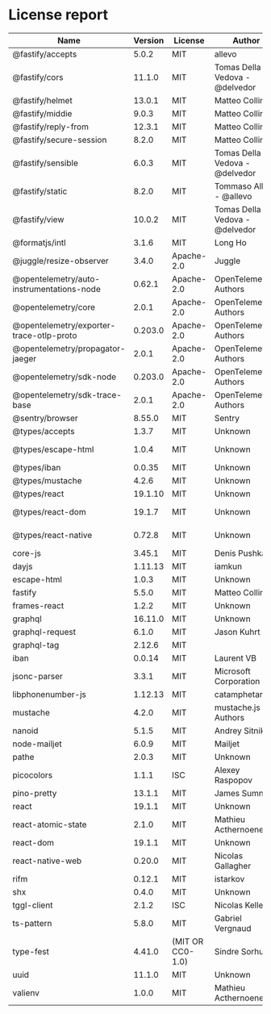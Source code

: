 # License report

| Name                                      | Version | License          | Author                         | Homepage                                                                                                        |
| ----------------------------------------- | ------- | ---------------- | ------------------------------ | --------------------------------------------------------------------------------------------------------------- |
| @fastify/accepts                          | 5.0.2   | MIT              | allevo                         | https://github.com/fastify/fastify-accepts#readme                                                               |
| @fastify/cors                             | 11.1.0  | MIT              | Tomas Della Vedova - @delvedor | https://github.com/fastify/fastify-cors#readme                                                                  |
| @fastify/helmet                           | 13.0.1  | MIT              | Matteo Collina                 | https://github.com/fastify/fastify-helmet#readme                                                                |
| @fastify/middie                           | 9.0.3   | MIT              | Matteo Collina                 | https://github.com/fastify/middie#readme                                                                        |
| @fastify/reply-from                       | 12.3.1  | MIT              | Matteo Collina                 | https://github.com/fastify/fastify-reply-from#readme                                                            |
| @fastify/secure-session                   | 8.2.0   | MIT              | Matteo Collina                 | https://github.com/fastify/fastify-secure-session#readme                                                        |
| @fastify/sensible                         | 6.0.3   | MIT              | Tomas Della Vedova - @delvedor | https://github.com/fastify/fastify-sensible#readme                                                              |
| @fastify/static                           | 8.2.0   | MIT              | Tommaso Allevi - @allevo       | https://github.com/fastify/fastify-static                                                                       |
| @fastify/view                             | 10.0.2  | MIT              | Tomas Della Vedova - @delvedor | https://github.com/fastify/point-of-view#readme                                                                 |
| @formatjs/intl                            | 3.1.6   | MIT              | Long Ho                        | https://formatjs.github.io                                                                                      |
| @juggle/resize-observer                   | 3.4.0   | Apache-2.0       | Juggle                         | https://juggle.studio/resize-observer/                                                                          |
| @opentelemetry/auto-instrumentations-node | 0.62.1  | Apache-2.0       | OpenTelemetry Authors          | https://github.com/open-telemetry/opentelemetry-js-contrib/tree/main/packages/auto-instrumentations-node#readme |
| @opentelemetry/core                       | 2.0.1   | Apache-2.0       | OpenTelemetry Authors          | https://github.com/open-telemetry/opentelemetry-js/tree/main/packages/opentelemetry-core                        |
| @opentelemetry/exporter-trace-otlp-proto  | 0.203.0 | Apache-2.0       | OpenTelemetry Authors          | https://github.com/open-telemetry/opentelemetry-js/tree/main/experimental/packages/exporter-trace-otlp-proto    |
| @opentelemetry/propagator-jaeger          | 2.0.1   | Apache-2.0       | OpenTelemetry Authors          | https://github.com/open-telemetry/opentelemetry-js/tree/main/packages/opentelemetry-propagator-jaeger           |
| @opentelemetry/sdk-node                   | 0.203.0 | Apache-2.0       | OpenTelemetry Authors          | https://github.com/open-telemetry/opentelemetry-js/tree/main/experimental/packages/opentelemetry-sdk-node       |
| @opentelemetry/sdk-trace-base             | 2.0.1   | Apache-2.0       | OpenTelemetry Authors          | https://github.com/open-telemetry/opentelemetry-js/tree/main/packages/opentelemetry-sdk-trace-base              |
| @sentry/browser                           | 8.55.0  | MIT              | Sentry                         | https://github.com/getsentry/sentry-javascript/tree/master/packages/browser                                     |
| @types/accepts                            | 1.3.7   | MIT              | Unknown                        | https://github.com/DefinitelyTyped/DefinitelyTyped/tree/master/types/accepts                                    |
| @types/escape-html                        | 1.0.4   | MIT              | Unknown                        | https://github.com/DefinitelyTyped/DefinitelyTyped/tree/master/types/escape-html                                |
| @types/iban                               | 0.0.35  | MIT              | Unknown                        | https://github.com/DefinitelyTyped/DefinitelyTyped/tree/master/types/iban                                       |
| @types/mustache                           | 4.2.6   | MIT              | Unknown                        | https://github.com/DefinitelyTyped/DefinitelyTyped/tree/master/types/mustache                                   |
| @types/react                              | 19.1.10 | MIT              | Unknown                        | https://github.com/DefinitelyTyped/DefinitelyTyped/tree/master/types/react                                      |
| @types/react-dom                          | 19.1.7  | MIT              | Unknown                        | https://github.com/DefinitelyTyped/DefinitelyTyped/tree/master/types/react-dom                                  |
| @types/react-native                       | 0.72.8  | MIT              | Unknown                        | https://github.com/DefinitelyTyped/DefinitelyTyped/tree/master/types/react-native                               |
| core-js                                   | 3.45.1  | MIT              | Denis Pushkarev                | https://github.com/zloirock/core-js#readme                                                                      |
| dayjs                                     | 1.11.13 | MIT              | iamkun                         | https://day.js.org                                                                                              |
| escape-html                               | 1.0.3   | MIT              | Unknown                        | https://github.com/component/escape-html#readme                                                                 |
| fastify                                   | 5.5.0   | MIT              | Matteo Collina                 | https://fastify.dev/                                                                                            |
| frames-react                              | 1.2.2   | MIT              | Unknown                        | Unknown                                                                                                         |
| graphql                                   | 16.11.0 | MIT              | Unknown                        | https://github.com/graphql/graphql-js                                                                           |
| graphql-request                           | 6.1.0   | MIT              | Jason Kuhrt                    | https://github.com/jasonkuhrt/graphql-request                                                                   |
| graphql-tag                               | 2.12.6  | MIT              |                                | https://github.com/apollographql/graphql-tag#readme                                                             |
| iban                                      | 0.0.14  | MIT              | Laurent VB                     | https://github.com/arhs/iban.js#readme                                                                          |
| jsonc-parser                              | 3.3.1   | MIT              | Microsoft Corporation          | https://github.com/microsoft/node-jsonc-parser#readme                                                           |
| libphonenumber-js                         | 1.12.13 | MIT              | catamphetamine                 | https://gitlab.com/catamphetamine/libphonenumber-js#readme                                                      |
| mustache                                  | 4.2.0   | MIT              | mustache.js Authors            | https://github.com/janl/mustache.js                                                                             |
| nanoid                                    | 5.1.5   | MIT              | Andrey Sitnik                  | https://github.com/ai/nanoid#readme                                                                             |
| node-mailjet                              | 6.0.9   | MIT              | Mailjet                        | https://github.com/mailjet/mailjet-apiv3-nodejs#readme                                                          |
| pathe                                     | 2.0.3   | MIT              | Unknown                        | https://github.com/unjs/pathe#readme                                                                            |
| picocolors                                | 1.1.1   | ISC              | Alexey Raspopov                | https://github.com/alexeyraspopov/picocolors#readme                                                             |
| pino-pretty                               | 13.1.1  | MIT              | James Sumners                  | https://github.com/pinojs/pino-pretty#readme                                                                    |
| react                                     | 19.1.1  | MIT              | Unknown                        | https://react.dev/                                                                                              |
| react-atomic-state                        | 2.1.0   | MIT              | Mathieu Acthernoene            | https://github.com/zoontek/react-atomic-state#readme                                                            |
| react-dom                                 | 19.1.1  | MIT              | Unknown                        | https://react.dev/                                                                                              |
| react-native-web                          | 0.20.0  | MIT              | Nicolas Gallagher              | https://github.com/necolas/react-native-web#readme                                                              |
| rifm                                      | 0.12.1  | MIT              | istarkov                       | https://github.com/istarkov/rifm#readme                                                                         |
| shx                                       | 0.4.0   | MIT              | Unknown                        | https://github.com/shelljs/shx#readme                                                                           |
| tggl-client                               | 2.1.2   | ISC              | Nicolas Keller                 | https://tggl.io/developers/sdks/node                                                                            |
| ts-pattern                                | 5.8.0   | MIT              | Gabriel Vergnaud               | https://github.com/gvergnaud/ts-pattern#readme                                                                  |
| type-fest                                 | 4.41.0  | (MIT OR CC0-1.0) | Sindre Sorhus                  | https://github.com/sindresorhus/type-fest#readme                                                                |
| uuid                                      | 11.1.0  | MIT              | Unknown                        | https://github.com/uuidjs/uuid#readme                                                                           |
| valienv                                   | 1.0.0   | MIT              | Mathieu Acthernoene            | https://github.com/zoontek/valienv#readme                                                                       |
